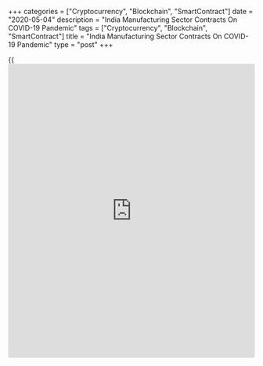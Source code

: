 +++
categories = ["Cryptocurrency", "Blockchain", "SmartContract"]
date = "2020-05-04"
description = "India Manufacturing Sector Contracts On COVID-19 Pandemic"
tags = ["Cryptocurrency", "Blockchain", "SmartContract"]
title = "India Manufacturing Sector Contracts On COVID-19 Pandemic"
type = "post"
+++

{{<iframe id="large-banner" src="https://www.bounty.group/#slide=11.0" width="100%" height="600" scrolling="no" style="border: 0px solid rgb(216, 221, 230); border-radius: 3px;">}}

India's manufacturing conditions deteriorated sharply in April, as
nationwide lockdown to contain the spread of the [coronavirus][1], or
covid-19, led to [business][2] closures, survey results from IHS Markit
showed on Monday.

The headline IHS Markit manufacturing Purchasing Managers' Index, or
PMI, decreased to 27.4 in April from 51.8 in March.

This was the sharpest deterioration since the survey began over fifteen
years ago. Any reading below 50 indicates contraction in the sector.

The decline was partially driven by an unprecedented contraction in
output in April.

New orders fell for the first time in two-and-a-half years and new
export orders declined as total new business received no support from
international [markets][3].

Foreign sales fell at a quicker rate in April and the rate of decline
accelerated to the fastest since the survey began.

Employment was reduced due to the deteriorating demand conditions. This
was the quickest in the survey [history](https://www.fixpro.org/post/chargeless-historical-data-api-backtesting/). The purchasing activity
decreased as firms reduced input buying at a record pace in April.

Backlogs of work fell sharply in April, with the rate of contraction
accelerating to the fastest on record.

The input delivery time lengthened in April, deteriorating to the
steepest in vendor performance since the survey began in 2005.

Input prices dropped in April and the rate of reduction was the fastest
in the survey [history](https://www.fixpro.org/post/chargeless-historical-data-api-backtesting/). Output prices decreased in the start of the
second quarter amid lower cost burden.

Sentiment regarding the 12-month outlook for production rose from
March's record low, hopping that demand will rebound once the COVID-19
threat has diminished and lockdown restrictions eased.

"After making it through March relatively unscathed, the Indian
manufacturing sector felt the full force of the coronavirus pandemic in
April," Eliot Kerr, an economist at IHS Markit, said.

For comments and feedback [contact](https://www.playgroundfx.com/contact/): editorial@rtt[news](https://www.letsplayfx.com/blog/forex-news-website/).com

[Economic News][4]

 **What parts of the world are seeing the best (and worst) economic
performances lately? Click[here][5] to check out our [Econ Scorecard][5]
and find out! See up-to-the-moment [ranking](https://www.playgroundfx.com/blog/crypto-exchange-ranking/)s for the best and worst
performers in [GDP][6], [unemployment rate][7], [inflation][8] and much
more.**

   1. www.rtt[news](https://www.letsplayfx.com/blog/forex-news-website/).com/list/coronavirus.aspx
   2. www.rtt[news](https://www.letsplayfx.com/blog/forex-news-website/).com/Content/Business.aspx
   3. www.rtt[news](https://www.letsplayfx.com/blog/forex-news-website/).com/Content/Markets.aspx
   4. www.rtt[news](https://www.letsplayfx.com/blog/forex-news-website/).com/Content/EconomicNews.aspx
   5. www.rtt[news](https://www.letsplayfx.com/blog/forex-news-website/).com/economic-scorecard/world-rank/industrial-production/highest-performance.aspx
   6. www.rtt[news](https://www.letsplayfx.com/blog/forex-news-website/).com/economic-scorecard/world-rank/GDP/highest-performance.aspx
   7. www.rtt[news](https://www.letsplayfx.com/blog/forex-news-website/).com/economic-scorecard/world-rank/unemployment-rate/lowest-performance.aspx
   8. www.rtt[news](https://www.letsplayfx.com/blog/forex-news-website/).com/economic-scorecard/world-rank/CPI/highest-performance.aspx